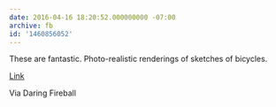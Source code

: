 ```yaml
---
date: 2016-04-16 18:20:52.000000000 -07:00
archive: fb
id: '1460856052'
---
```


These are fantastic. Photo-realistic renderings of sketches of bicycles. 

[Link](http://www.gianlucagimini.it/prototypes/velocipedia.html)

Via Daring Fireball
